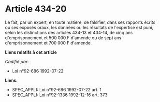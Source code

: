 # Article 434-20

Le fait, par un expert, en toute matière, de falsifier, dans ses rapports écrits ou ses exposés oraux, les données ou les
résultats de l'expertise est puni, selon les distinctions des articles 434-13 et 434-14, de cinq ans d'emprisonnement et 500
000 F d'amende ou de sept ans d'emprisonnement et 700 000 F d'amende.

**Liens relatifs à cet article**

_Codifié par_:

  - Loi n°92-686 1992-07-22

**Liens**:

  - SPEC_APPLI: Loi n°92-686 1992-07-22 art. 1
  - SPEC_APPLI: Loi n°92-1336 1992-12-16 art. 373
